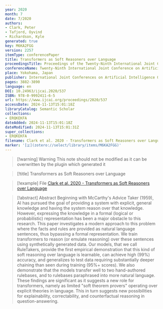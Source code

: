 ```yaml
---
year: 2020
month: 7
date: 7/2020
authors:
- Clark, Peter
- Tafjord, Oyvind
- Richardson, Kyle
generated: true
key: M6KA2FGG
version: 2257
itemType: conferencePaper
title: Transformers as Soft Reasoners over Language
proceedingsTitle: Proceedings of the Twenty-Ninth International Joint Conference on Artificial Intelligence
conferenceName: Twenty-Ninth International Joint Conference on Artificial Intelligence and Seventeenth Pacific Rim International Conference on Artificial Intelligence {IJCAI-PRICAI-20}
place: Yokohama, Japan
publisher: International Joint Conferences on Artificial Intelligence Organization
pages: 3882-3890
language: en
DOI: 10.24963/ijcai.2020/537
ISBN: 978-0-9992411-6-5
url: https://www.ijcai.org/proceedings/2020/537
accessDate: 2024-11-13T15:01:18Z
libraryCatalog: Semantic Scholar
collections:
- ERQKEKFA
dateAdded: 2024-11-13T15:01:18Z
dateModified: 2024-11-13T15:01:31Z
super_collections:
- ERQKEKFA
filename: Clark et al. 2020 - Transformers as Soft Reasoners over Language
marker: '[🇿](zotero://select/library/items/M6KA2FGG)'
---
```



 > 
 > \[!warning\] Warning
 > This note should not be modified as it can be overwritten by the plugin which generated it

 > 
 > \[!title\] Transformers as Soft Reasoners over Language

 > 
 > \[!example\] File
 > [Clark et al. 2020 - Transformers as Soft Reasoners over Language](Clark%20et%20al.%202020%20-%20Transformers%20as%20Soft%20Reasoners%20over%20Language.pdf)

 > 
 > \[!abstract\] Abstract
 > Beginning with McCarthy's Advice Taker (1959), AI has pursued the goal of providing a system with explicit, general knowledge and having the system reason over that knowledge. However, expressing the knowledge in a formal (logical or probabilistic) representation has been a major obstacle to this research. This paper investigates a modern approach to this problem where the facts and rules are provided as natural language sentences, thus bypassing a formal representation. We train transformers to reason (or emulate reasoning) over these sentences using synthetically generated data. Our models, that we call RuleTakers, provide the first empirical demonstration that this kind of soft reasoning over language is learnable, can achieve high (99%) accuracy, and generalizes to test data requiring substantially deeper chaining than seen during training (95%+ scores). We also demonstrate that the models transfer well to two hand-authored rulebases, and to rulebases paraphrased into more natural language. These findings are significant as it suggests a new role for transformers, namely as limited "soft theorem provers" operating over explicit theories in language. This in turn suggests new possibilities for explainability, correctability, and counterfactual reasoning in question-answering.
